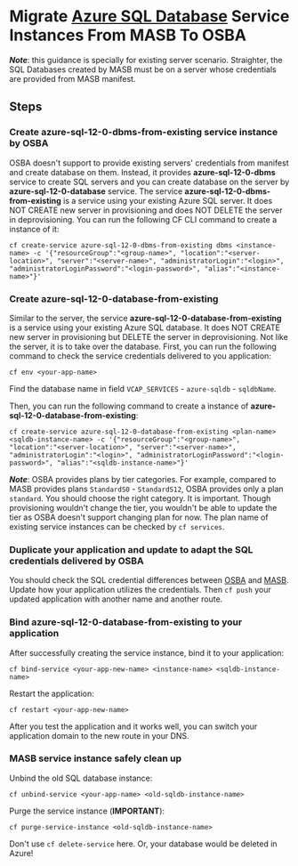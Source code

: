 # Migrate [Azure SQL Database](https://azure.microsoft.com/en-us/services/sql-database/) Service Instances From MASB To OSBA

***Note***: this guidance is specially for existing server scenario. Straighter, the SQL Databases created by MASB must be on a server whose credentials are provided from MASB manifest.

## Steps

### Create azure-sql-12-0-dbms-from-existing service instance by OSBA

OSBA doesn't support to provide existing servers' credentials from manifest and create database on them. Instead, it provides **azure-sql-12-0-dbms** service to create SQL servers and you can create database on the server by **azure-sql-12-0-database** service. The service **azure-sql-12-0-dbms-from-existing** is a service using your existing Azure SQL server. It does NOT CREATE new server in provisioning and does NOT DELETE the server in deprovisioning. You can run the following CF CLI command to create a instance of it:

```
cf create-service azure-sql-12-0-dbms-from-existing dbms <instance-name> -c '{"resourceGroup":"<group-name>", "location":"<server-location>", "server":"<server-name>", "administratorLogin":"<login>", "administratorLoginPassword":"<login-password>", "alias":"<instance-name>"}'
```

### Create azure-sql-12-0-database-from-existing

Similar to the server, the service **azure-sql-12-0-database-from-existing** is a service using your existing Azure SQL database. It does NOT CREATE new server in provisioning but DELETE the server in deprovisioning. Not like the server, it is to take over the database. First, you can run the following command to check the service credentials delivered to you application:

```
cf env <your-app-name>
```

Find the database name in field `VCAP_SERVICES` - `azure-sqldb` - `sqldbName`.

Then, you can run the following command to create a instance of **azure-sql-12-0-database-from-existing**:

```
cf create-service azure-sql-12-0-database-from-existing <plan-name> <sqldb-instance-name> -c '{"resourceGroup":"<group-name>", "location":"<server-location>", "server":"<server-name>", "administratorLogin":"<login>", "administratorLoginPassword":"<login-password>", "alias":"<sqldb-instance-name>"}'
```

***Note***: OSBA provides plans by tier categories. For example, compared to MASB provides plans `StandardS0` - `StandardS12`, OSBA provides only a plan `standard`. You should choose the right category. It is important. Though provisioning wouldn't change the tier, you wouldn't be able to update the tier as OSBA doesn't support changing plan for now. The plan name of existing service instances can be checked by `cf services`.

### Duplicate your application and update to adapt the SQL credentials delivered by OSBA

You should check the SQL credential differences between [OSBA](../modules/mssql.md#credentials-1) and [MASB](https://github.com/Azure/meta-azure-service-broker/blob/master/docs/azure-sql-db.md#format-of-credentials). Update how your application utilizes the credentials. Then `cf push` your updated application with another name and another route.

### Bind azure-sql-12-0-database-from-existing to your application

After successfully creating the service instance, bind it to your application:

```
cf bind-service <your-app-new-name> <instance-name> <sqldb-instance-name>
```

Restart the application:

```
cf restart <your-app-new-name>
```

After you test the application and it works well, you can switch your application domain to the new route in your DNS.

### MASB service instance safely clean up

Unbind the old SQL database instance:

```
cf unbind-service <your-app-name> <old-sqldb-instance-name>
```

Purge the service instance (**IMPORTANT**):

```
cf purge-service-instance <old-sqldb-instance-name>
```

Don't use `cf delete-service` here. Or, your database would be deleted in Azure!
